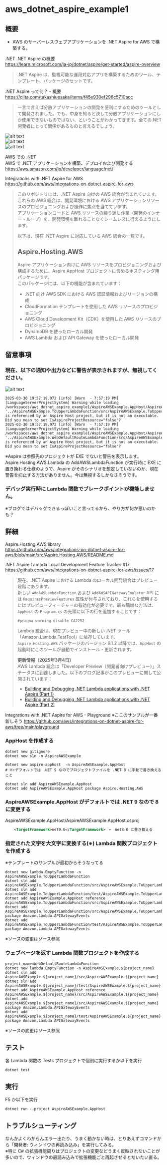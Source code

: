 # aws_dotnet_aspire_example1

## 概要
* AWS のサーバーレスウェブアプリケーションを .NET Aspire for AWS で構築する。

.NET .NET Aspire の概要  
https://learn.microsoft.com/ja-jp/dotnet/aspire/get-started/aspire-overview  
> .NET Aspire は、監視可能な運用対応アプリを構築するためのツール、テンプレート、パッケージのセットです。

.NET Aspire って何？ - 概要  
https://qiita.com/takashiuesaka/items/f45e930ef296c5710acc  
> 一言で言えば分散アプリケーションの開発を便利にするためのツールとして開発されました。でも、中身を知ると決して分散アプリケーションにしか使用できないものではない、ということがわかってきます。全ての.NET開発者にとって関係があるものと言えるでしょう。

![alt text](docs/images/1743367710942.png)  
![alt text](docs/images/1743367748153.png)  
![alt text](docs/images/1743367782986.png)  

AWS での .NET  
AWS で .NET アプリケーションを構築、デプロイおよび開発する  
https://aws.amazon.com/jp/developer/language/net/  

Integrations with .NET Aspire for AWS  
https://github.com/aws/integrations-on-dotnet-aspire-for-aws  

> このリポジトリには、.NET Aspire 向けの AWS 統合が含まれています。  
これらの AWS 統合は、開発環境における AWS アプリケーションリソースのプロビジョニングおよび操作に焦点を当てています。  
アプリケーションコードと AWS リソースの繰り返し作業（開発のインナー・ループ）を、開発環境を離れることなくシームレスに行えるようにします。  
> 
> 以下は、現在 .NET Aspire に対応している AWS 統合の一覧です。  
> 
> ## Aspire.Hosting.AWS  
> Aspire アプリケーション向けに AWS リソースをプロビジョニングおよび構成するために、Aspire AppHost プロジェクトに含めるホスティング用パッケージです。  
このパッケージには、以下の機能が含まれています：  
> * .NET 向け AWS SDK における AWS 認証情報およびリージョンの構成
> * CloudFormation テンプレートを使用した AWS リソースのプロビジョニング
> * AWS Cloud Development Kit（CDK）を使用した AWS リソースのプロビジョニング
> * DynamoDB を使ったローカル開発
> * AWS Lambda および API Gateway を使ったローカル開発

## 留意事項
### 現在、以下の通知や出力などに警告が表示されますが、無視してください。  
![alt text](docs/images/1743365134779.png)  
```
2025-03-30 19:57:19.972 [info] [Warn  - 7:57:19 PM] [LanguageServerProjectSystem] Warning while loading /workspaces/aws_dotnet_aspire_example1/AspireAWSExample.AppHost/AspireAWSExample.AppHost.csproj: '../AspireAWSExample.ToUpperLambdaFunction/src/AspireAWSExample.ToUpperLambdaFunction/AspireAWSExample.ToUpperLambdaFunction.csproj' is referenced by an Aspire Host project, but it is not an executable. Did you mean to set IsAspireProjectResource="false"?
2025-03-30 19:57:19.972 [info] [Warn  - 7:57:19 PM] [LanguageServerProjectSystem] Warning while loading /workspaces/aws_dotnet_aspire_example1/AspireAWSExample.AppHost/AspireAWSExample.AppHost.csproj: '../AspireAWSExample.WebDefaultRouteLambdaFunction/src/AspireAWSExample.WebDefaultRouteLambdaFunction/AspireAWSExample.WebDefaultRouteLambdaFunction.csproj' is referenced by an Aspire Host project, but it is not an executable. Did you mean to set IsAspireProjectResource="false"?
```

※Aspire は参照先のプロジェクトが EXE でないと警告を表示します。  
Aspire.Hosting.AWS.Lambda の AddAWSLambdaFunction が実行時に EXE に置き換わる仕様のようで、Aspire がそのシナリオを想定していないのか、現在警告を抑止する方法がありません。今は無視するしかなさそうです。

### デバッグ実行時に Lambda 関数でブレークポイントが機能しません。
※ブログではデバッグできるっぽいこと言ってるから、やり方が何か悪いのかも？

## 詳細

Aspire.Hosting.AWS library  
https://github.com/aws/integrations-on-dotnet-aspire-for-aws/blob/main/src/Aspire.Hosting.AWS/README.md  

.NET Aspire Lambda Local Development Feature Tracker #17  
https://github.com/aws/integrations-on-dotnet-aspire-for-aws/issues/17  
> 現在、.NET Aspire における Lambda のローカル開発統合はプレビュー段階にあります。  
新しい `AddAWSLambdaFunction` および `AddAWSAPIGatewayEmulator` API には `RequiresPreviewFeatures` 属性が付与されており、これらを使用するにはプレビューフィーチャーの有効化が必要です。最も簡単な方法は、`AppHost` の `Program.cs` の先頭に以下の行を追加することです：
> ```csharp
> #pragma warning disable CA2252
> ```
> Lambda 統合は、現在プレビュー中の新しい .NET ツール「Amazon.Lambda.TestTool」に依存しています。  
`Aspire.Hosting.AWS` パッケージのバージョン 9.1.2 以降では、`AppHost` の起動時にこのツールが自動でインストール・更新されます。  
> 
> **更新情報（2025年3月4日）**  
AWS Lambda 統合は「Developer Preview（開発者向けプレビュー）」ステータスに到達しました。以下のブログ記事がこのプレビューに関して公開されています：
> 
> * [Building and Debugging .NET Lambda applications with .NET Aspire (Part 1)](https://aws.amazon.com/blogs/developer/building-lambda-with-aspire-part-1/)
> * [Building and Debugging .NET Lambda applications with .NET Aspire (Part 2)](https://aws.amazon.com/blogs/developer/building-lambda-with-aspire-part-2/)


Integrations with .NET Aspire for AWS - Playground ※ここのサンプルが一番新しそう
https://github.com/aws/integrations-on-dotnet-aspire-for-aws/tree/main/playground

### AppHost を作成する

```
dotnet new gitignore
dotnet new sln -n AspireAWSExample

dotnet new aspire-apphost  -n AspireAWSExample.AppHost
# ※↑デフォルトでは .NET 9 なのでプロジェクトファイルを .NET 8 に手動で書き換えること

dotnet sln add AspireAWSExample.AppHost
dotnet add AspireAWSExample.AppHost package Aspire.Hosting.AWS
```

### AspireAWSExample.AppHost がデフォルトでは .NET 9 なので 8 に変更する

AspireAWSExample.AppHost/AspireAWSExample.AppHost.csproj
```xml
    <TargetFramework>net9.0</TargetFramework>　←　net8.0 に書き換える
```

### 指定された文字を大文字に変換する(※) Lambda 関数プロジェクトを作成する  
※テンプレートのサンプルが最初からそうなってる
```
dotnet new lambda.EmptyFunction -n AspireAWSExample.ToUpperLambdaFunction
dotnet sln add AspireAWSExample.ToUpperLambdaFunction/src/AspireAWSExample.ToUpperLambdaFunction
dotnet sln add AspireAWSExample.ToUpperLambdaFunction/test/AspireAWSExample.ToUpperLambdaFunction.Tests
dotnet add AspireAWSExample.AppHost reference AspireAWSExample.ToUpperLambdaFunction/src/AspireAWSExample.ToUpperLambdaFunction
dotnet add AspireAWSExample.ToUpperLambdaFunction/src/AspireAWSExample.ToUpperLambdaFunction package Amazon.Lambda.APIGatewayEvents
dotnet add AspireAWSExample.ToUpperLambdaFunction/test/AspireAWSExample.ToUpperLambdaFunction.Tests package Amazon.Lambda.APIGatewayEvents
```
※ソースの変更はソース参照


### ウェブページを返す Lambda 関数プロジェクトを作成する

```
project_name=WebDefaultRouteLambdaFunction
dotnet new lambda.EmptyFunction -n AspireAWSExample.${project_name}
dotnet sln add AspireAWSExample.${project_name}/src/AspireAWSExample.${project_name}
dotnet sln add AspireAWSExample.${project_name}/test/AspireAWSExample.${project_name}.Tests
dotnet add AspireAWSExample.AppHost reference AspireAWSExample.${project_name}/src/AspireAWSExample.${project_name}
dotnet add AspireAWSExample.${project_name}/src/AspireAWSExample.${project_name} package Amazon.Lambda.APIGatewayEvents
dotnet add AspireAWSExample.${project_name}/test/AspireAWSExample.${project_name}.Tests package Amazon.Lambda.APIGatewayEvents
```
※ソースの変更はソース参照

## テスト
各 Lambda 関数の Tests プロジェクトで個別に実行するか以下を実行
```
dotnet test
``` 

## 実行
F5 か以下を実行
```
dotnet run --project AspireAWSExample.AppHost
```

## トラブルシューティング

なんかよくわからんエラー出たり、うまく動かない時は、とりあえずコマンドから「開発者: ウィンドウの再読み込み」を実行してみる。  
※特に C# の拡張機能周りはプロジェクトの変更などうまく反映されないことが多いので、ウィンドウの最読み込みで拡張機能ごと再起させるとだいたい直る。　　